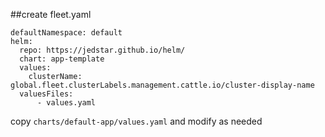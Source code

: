 ##create fleet.yaml

```
defaultNamespace: default
helm:
  repo: https://jedstar.github.io/helm/
  chart: app-template
  values:
    clusterName: global.fleet.clusterLabels.management.cattle.io/cluster-display-name
  valuesFiles:
      - values.yaml
```

copy `charts/default-app/values.yaml` and modify as needed 